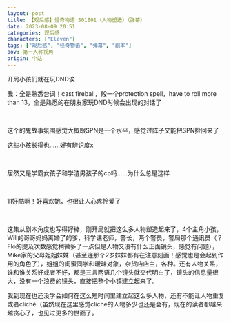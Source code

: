 ```yaml
---
layout: post
title: 【观后感】怪奇物语 S01E01（人物塑造）（弹幕）
date: 2023-08-09 20:51
categories: 观后感
characters: ["Eleven"]
tags: ["观后感", "怪奇物语", "弹幕", "剧本"]
pov: 第一人称视角
origin: 个站
---
```


开局小孩们就在玩DND诶

我：全是熟悉台词！cast fireball，骰一个protection spell，have to roll more than 13，全是熟悉的在朋友家玩DND时候会出现的对话了

<br>

这个的鬼故事氛围感觉大概跟SPN是一个水平，感觉过阵子又能把SPN捡回来了

这些小孩长得也……好有辨识度x

<br>

居然又是学霸女孩子和学渣男孩子的cp吗……为什么总是这样

<br>

11好酷啊！好喜欢她，也很让人心疼怜爱了

<br>

这集从剧本角度也写得好棒，刚开局就把这么多人物塑造起来了，4个主角小孩，Will的哥哥妈妈离婚了的爹，科学课老师，警长，两个警员，警局那个通讯员（？Flo的提及次数感觉稍微多了一点但是人物又没有什么正面镜头，感觉有问题），Mike家的父母姐姐妹妹（甚至连那个2岁妹妹都有在注意刻画！感觉也是会起到作用的角色了），姐姐的闺蜜同学和暧昧对象，杂货店店主，各种。还有人物关系，谁和谁关系好或者不好，都是三言两语几个镜头就交代明白了，镜头的信息量很大，没有一个浪费的镜头，直接把整个小镇建立起来了。

我到现在也还没学会如何在这么短时间里建立起这么多人物，还有不能让人物重复或者cliché（虽然现在这里感觉cliché的人物多少也还是会有，现在的读者都越来越贪心了，也见过更多的世面了。
